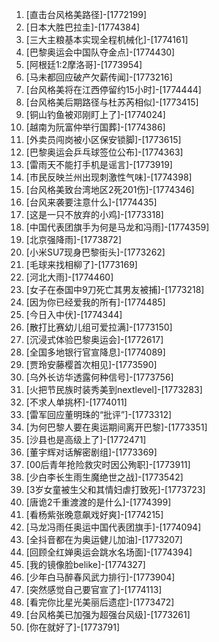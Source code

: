 
1. [直击台风格美路径]-[1772199]
1. [日本大胜巴拉圭]-[1774384]
1. [三大主粮基本实现全程机械化]-[1774161]
1. [巴黎奥运会中国队夺金点]-[1774430]
1. [阿根廷1:2摩洛哥]-[1773954]
1. [马未都回应破产欠薪传闻]-[1773216]
1. [台风格美将在江西停留约15小时]-[1774444]
1. [台风格美后期路径与杜苏芮相似]-[1773415]
1. [铜山钓鱼被邓刚盯上了]-[1774024]
1. [越南为阮富仲举行国葬]-[1774386]
1. [外卖员闯岗被小区保安锁脚]-[1773615]
1. [巴黎奥运会乒乓球签位公布]-[1774363]
1. [雷雨天不能打手机是谣言]-[1773919]
1. [市民反映兰州出现刺激性气味]-[1774398]
1. [台风格美致台湾地区2死201伤]-[1774346]
1. [台风来袭要注意什么]-[1774435]
1. [这是一只不放弃的小鸡]-[1773318]
1. [中国代表团旗手为何是马龙和冯雨]-[1774359]
1. [北京强降雨]-[1773872]
1. [小米SU7现身巴黎街头]-[1773262]
1. [毛球来找相柳了]-[1773169]
1. [河北大雨]-[1774460]
1. [女子在泰国中9刀死亡其男友被捕]-[1773218]
1. [因为你已经爱我的所有]-[1774485]
1. [今日入中伏]-[1774344]
1. [散打比赛幼儿组可爱拉满]-[1773150]
1. [沉浸式体验巴黎奥运会]-[1772617]
1. [全国多地银行官宣降息]-[1774089]
1. [贾玲安藤樱首次相见]-[1773590]
1. [乌外长访华透露何种信号]-[1773756]
1. [火把节民族时装秀美到nextlevel]-[1773283]
1. [不求人单挑杯]-[1774011]
1. [雷军回应董明珠的“批评”]-[1773312]
1. [为何巴黎人要在奥运期间离开巴黎]-[1773351]
1. [沙县也是高级上了]-[1772471]
1. [董宇辉对话解密剧组]-[1773369]
1. [00后青年抢险救灾时因公殉职]-[1773911]
1. [少白李长生雨生魔绝世之战]-[1773542]
1. [3岁女童被生父和其情妇虐打致死]-[1773723]
1. [唐诡2千重渡渡的是什么]-[1774399]
1. [看杨紫张晚意飙戏好爽]-[1774215]
1. [马龙冯雨任奥运中国代表团旗手]-[1774094]
1. [全抖音都在为奥运健儿加油]-[1773207]
1. [回顾全红婵奥运会跳水名场面]-[1774394]
1. [我的镜像脸belike]-[1774327]
1. [少年白马醉春风武力排行]-[1773904]
1. [突然感觉自己要官宣了]-[1774113]
1. [看完你比星光美丽后遗症]-[1773472]
1. [台风格美已加强为超强台风级]-[1773261]
1. [你在就好了]-[1773791]